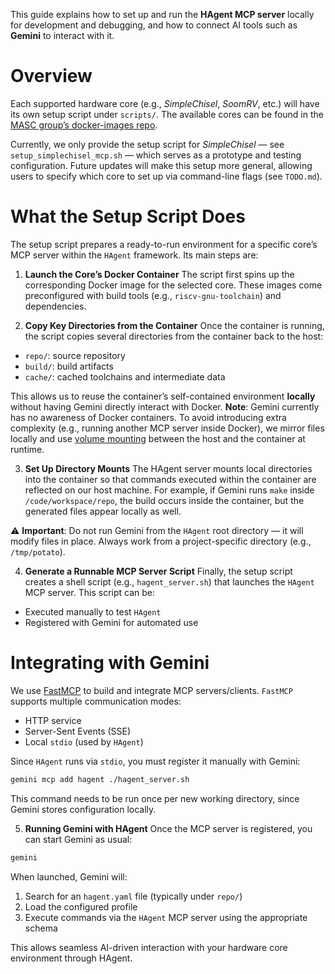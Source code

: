 This guide explains how to set up and run the __HAgent MCP server__ locally for development and debugging, and how to connect AI tools such as __Gemini__ to interact with it.

# Overview
Each supported hardware core (e.g., _SimpleChisel_, _SoomRV_, etc.) will have its own setup script under `scripts/`. The available cores can be found in the [MASC group’s docker-images repo](https://github.com/masc-ucsc/docker-images).

Currently, we only provide the setup script for _SimpleChisel_ — see `setup_simplechisel_mcp.sh` — which serves as a prototype and testing configuration. Future updates will make this setup more general, allowing users to specify which core to set up via command-line flags (see `TODO.md`).

# What the Setup Script Does
The setup script prepares a ready-to-run environment for a specific core’s MCP server within the `HAgent` framework. Its main steps are:
1. __Launch the Core’s Docker Container__
The script first spins up the corresponding Docker image for the selected core. These images come preconfigured with build tools (e.g., `riscv-gnu-toolchain`) and dependencies.

2. __Copy Key Directories from the Container__
Once the container is running, the script copies several directories from the container back to the host:
- `repo/`: source repository
- `build/`: build artifacts
- `cache/`: cached toolchains and intermediate data

This allows us to reuse the container’s self-contained environment __locally__ without having Gemini directly interact with Docker.
__Note__: Gemini currently has no awareness of Docker containers. To avoid introducing extra complexity (e.g., running another MCP server inside Docker), we mirror files locally and use [volume mounting](https://github.com/masc-ucsc/hagent/blob/d4709b03c1cc037232628359d90dcf82922319cb/hagent/inou/container_manager.py#L555) between the host and the container at runtime.

3. __Set Up Directory Mounts__
The HAgent server mounts local directories into the container so that commands executed within the container are reflected on our host machine. For example, if Gemini runs `make` inside `/code/workspace/repo`, the build occurs inside the container, but the generated files appear locally as well.

⚠️ __Important__:
Do not run Gemini from the `HAgent` root directory — it will modify files in place.
Always work from a project-specific directory (e.g., `/tmp/potato`).

4. __Generate a Runnable MCP Server Script__
Finally, the setup script creates a shell script (e.g., `hagent_server.sh`) that launches the `HAgent` MCP server.
This script can be:
- Executed manually to test `HAgent`
- Registered with Gemini for automated use

# Integrating with Gemini
We use [FastMCP](https://github.com/jlowin/fastmcp) to build and integrate MCP servers/clients. `FastMCP` supports multiple communication modes:
- HTTP service
- Server-Sent Events (SSE)
- Local `stdio` (used by `HAgent`)

Since `HAgent` runs via `stdio`, you must register it manually with Gemini:
```sh
gemini mcp add hagent ./hagent_server.sh
```
This command needs to be run once per new working directory, since Gemini stores configuration locally.

5. __Running Gemini with HAgent__
Once the MCP server is registered, you can start Gemini as usual:
```sh
gemini
```
When launched, Gemini will:
1. Search for an `hagent.yaml` file (typically under `repo/`)
2. Load the configured profile
3. Execute commands via the `HAgent` MCP server using the appropriate schema

This allows seamless AI-driven interaction with your hardware core environment through HAgent.
